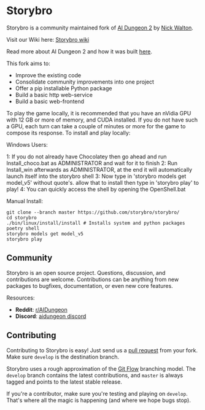 # Storybro

Storybro is a community maintained fork of [AI Dungeon 2](https://github.com/AIDungeon/AIDungeon) by [Nick Walton](https://github.com/nickwalton).

Visit our Wiki here: [Storybro wiki](https://github.com/storybro/storybro/wiki)

Read more about AI Dungeon 2 and how it was built [here](https://pcc.cs.byu.edu/2019/11/21/ai-dungeon-2-creating-infinitely-generated-text-adventures-with-deep-learning-language-models/).

This fork aims to:
- Improve the existing code
- Consolidate community improvements into one project
- Offer a pip installable Python package
- Build a basic http web-service
- Build a basic web-frontend

To play the game locally, it is recommended that you have an nVidia GPU with 12 GB or more of memory, and CUDA installed. If you do not have such a GPU, each turn can take a couple of minutes or more for the game to compose its response. To install and play locally:

Windows Users:

1: If you do not already have Chocolatey then go ahead and run Install_choco.bat as ADMINISTRATOR and wait for it to finish
2: Run Install_win afterwards as ADMINISTRATOR, at the end it will automatically launch itself into the storybro shell
3: Now type in 'storybro models get model_v5' without quote's. allow that to install then type in 'storybro play' to play!
4: You can quickly access the shell by opening the OpenShell.bat

Manual Install:
```
git clone --branch master https://github.com/storybro/storybro/
cd storybro
./bin/linux/install/install # Installs system and python packages
poetry shell
storybro models get model_v5
storybro play
```

Community
------------------------

Storybro is an open source project. Questions, discussion, and contributions are welcome. Contributions can be anything from new packages to bugfixes, documentation, or even new core features.

Resources:

* **Reddit**: [r/AIDungeon](https://www.reddit.com/r/AIDungeon/)
* **Discord**: [aidungeon discord](https://discord.gg/Dg8Vcz6)


Contributing
------------------------
Contributing to Storybro is easy! Just send us a [pull request](https://help.github.com/articles/using-pull-requests/) from your fork. Make sure ``develop`` is the destination branch. 

Storybro uses a rough approximation of the [Git Flow](http://nvie.com/posts/a-successful-git-branching-model/) branching model.  The ``develop`` branch contains the latest contributions, and ``master`` is always tagged and points to the latest stable release.

If you're a contributor, make sure you're testing and playing on `develop`. That's where all the magic is happening (and where we hope bugs stop).
